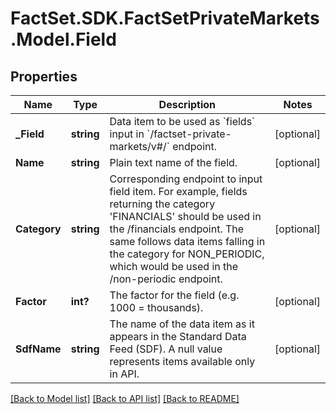 # FactSet.SDK.FactSetPrivateMarkets.Model.Field

## Properties

Name | Type | Description | Notes
------------ | ------------- | ------------- | -------------
**_Field** | **string** | Data item to be used as &#x60;fields&#x60; input in &#x60;/factset-private-markets/v#/&#x60; endpoint. | [optional] 
**Name** | **string** | Plain text name of the field. | [optional] 
**Category** | **string** | Corresponding endpoint to input field item. For example, fields returning the category &#39;FINANCIALS&#39; should be used in the /financials endpoint. The same follows data items falling in the category for NON_PERIODIC, which would be used in the /non-periodic endpoint. | [optional] 
**Factor** | **int?** | The factor for the field (e.g. 1000 &#x3D; thousands). | [optional] 
**SdfName** | **string** | The name of the data item as it appears in the Standard Data Feed (SDF). A null value represents items available only in API. | [optional] 

[[Back to Model list]](../README.md#documentation-for-models) [[Back to API list]](../README.md#documentation-for-api-endpoints) [[Back to README]](../README.md)

